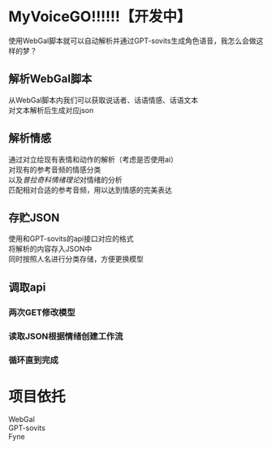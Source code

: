 # MyVoiceGO!!!!!!【开发中】
使用WebGal脚本就可以自动解析并通过GPT-sovits生成角色语音，我怎么会做这样的梦？

## 解析WebGal脚本
从WebGal脚本内我们可以获取说话者、话语情感、话语文本  
对文本解析后生成对应json

## 解析情感
通过对立绘现有表情和动作的解析（考虑是否使用ai）  
对现有的参考音频的情感分类  
以及*普拉奇科情绪理论*对情绪的分析  
匹配相对合适的参考音频，用以达到情感的完美表达

## 存贮JSON
使用和GPT-sovits的api接口对应的格式  
将解析的内容存入JSON中  
同时按照人名进行分类存储，方便更换模型

## 调取api
### 两次GET修改模型
### 读取JSON根据情绪创建工作流
### 循环直到完成

# 项目依托
WebGal  
GPT-sovits  
Fyne